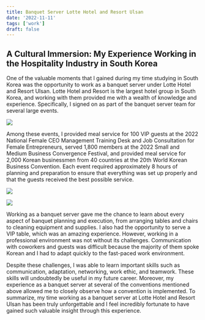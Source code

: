 ```yaml
---
title: Banquet Server Lotte Hotel and Resort Ulsan
date: '2022-11-11'
tags: ['work']
draft: false
---
```


## A Cultural Immersion: My Experience Working in the Hospitality Industry in South Korea

One of the valuable moments that I gained during my time studying in South Korea was the opportunity to work as a banquet server under Lotte Hotel and Resort Ulsan. Lotte Hotel and Resort is the largest hotel group in South Korea, and working with them provided me with a wealth of knowledge and experience. Specifically, I signed on as part of the banquet server team for several large events.

![](https://i.postimg.cc/xdLXrkr4/6.jpg)

Among these events, I provided meal service for 100 VIP guests at the 2022 National Female CEO Management Training Desk and Job Consultation for Female Entrepreneurs, served 1,800 members at the 2022 Small and Medium Business Convergence Festival, and provided meal service for 2,000 Korean businessmen from 40 countries at the 20th World Korean Business Convention. Each event required approximately 8 hours of planning and preparation to ensure that everything was set up properly and that the guests received the best possible service.

![](https://i.postimg.cc/brwr23Z7/4.jpg)

![](https://i.postimg.cc/FzCRb3c7/3.jpg)

Working as a banquet server gave me the chance to learn about every aspect of banquet planning and execution, from arranging tables and chairs to cleaning equipment and supplies. I also had the opportunity to serve a VIP table, which was an amazing experience. However, working in a professional environment was not without its challenges. Communication with coworkers and guests was difficult because the majority of them spoke Korean and I had to adapt quickly to the fast-paced work environment.

Despite these challenges, I was able to learn important skills such as communication, adaptation, networking, work ethic, and teamwork. These skills will undoubtedly be useful in my future career. Moreover, my experience as a banquet server at several of the conventions mentioned above allowed me to closely observe how a convention is implemented. To summarize, my time working as a banquet server at Lotte Hotel and Resort Ulsan has been truly unforgettable and I feel incredibly fortunate to have gained such valuable insight through this experience.
